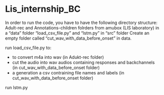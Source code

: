 # Lis_internship_BC
In order to run the code, you have to have the following directory structure:
Adult-rec and Annotations-children folrders from amubox (LIS laboratory) in a “data” folder
“load_csv_file.py” and “lstm.py” in “src” folder
Create an empty folder called “cut_wav_with_data_before_onset” in data.

run load_csv_file.py to:
- to convert m4a into wav (in Adukt-rec folder)
-  cut the audio into wav audios containing responses and backchannels (in  cut_wav_with_data_before_onset folder)
-  a generation a csv contraining file names and labels (in cut_wav_with_data_before_onset folder)

run lstm.py 
